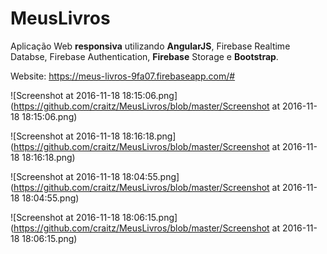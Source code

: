 # MeusLivros
Aplicação Web <strong>responsiva</strong> utilizando <strong>AngularJS</strong>, Firebase Realtime Databse, Firebase Authentication, <strong>Firebase</strong> Storage e <strong>Bootstrap</strong>.

Website: https://meus-livros-9fa07.firebaseapp.com/#

![Screenshot at 2016-11-18 18:15:06.png](https://github.com/craitz/MeusLivros/blob/master/Screenshot at 2016-11-18 18:15:06.png)

![Screenshot at 2016-11-18 18:16:18.png](https://github.com/craitz/MeusLivros/blob/master/Screenshot at 2016-11-18 18:16:18.png)

![Screenshot at 2016-11-18 18:04:55.png](https://github.com/craitz/MeusLivros/blob/master/Screenshot at 2016-11-18 18:04:55.png)

![Screenshot at 2016-11-18 18:06:15.png](https://github.com/craitz/MeusLivros/blob/master/Screenshot at 2016-11-18 18:06:15.png)
